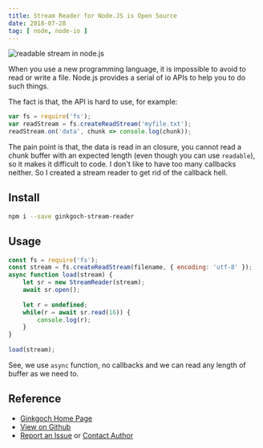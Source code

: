 ```yaml
---
title: Stream Reader for Node.JS is Open Source
date: 2018-07-28
tag: [ node, node-io ]
---
```

![readable stream in node.js](/post-imgs/stream-in-node.jpeg)

When you use a new programming language, it is impossible to avoid to read or write a file. Node.js provides a serial of io APIs to help you to do such things.
<!-- more --> 

The fact is that, the API is hard to use, for example:
```js
var fs = require('fs');
var readStream = fs.createReadStream('myfile.txt');
readStream.on('data', chunk => console.log(chunk));
```

The pain point is that, the data is read in an closure, you cannot read a chunk buffer with an expected length (even though you can use `readable`), so it makes it difficult to code. I don't like to have too many callbacks neither. So I created a stream reader to get rid of the callback hell.

## Install
```bash
npm i --save ginkgoch-stream-reader
```

## Usage
```js
const fs = require('fs');
const stream = fs.createReadStream(filename, { encoding: 'utf-8' });
async function load(stream) {
    let sr = new StreamReader(stream);
    await sr.open();
    
    let r = undefined;
    while(r = await sr.read(16)) {
        console.log(r);
    }
}
 
load(stream);
```

See, we use `async` function, no callbacks and we can read any length of buffer as we need to.

## Reference
* [Ginkgoch Home Page](https://ginkgoch.com)
* [View on Github](https://github.com/ginkgoch/node-stream-reader)
* [Report an Issue](https://github.com/ginkgoch/node-stream-reader/issues) or [Contact Author](mailto:ginkgoch@outlook.com)